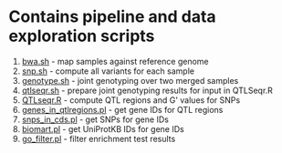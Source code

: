 # Contains pipeline and data exploration scripts

1. [bwa.sh](bwa.sh) - map samples against reference genome
2. [snp.sh](snp.sh) - compute all variants for each sample
3. [genotype.sh](genotype.sh) - joint genotyping over two merged samples
4. [qtlseqr.sh](qtlseqr.sh) - prepare joint genotyping results for input in QTLSeqr.R
5. [QTLseqr.R](QTLseqr.R) - compute QTL regions and G' values for SNPs
6. [genes_in_qtlregions.pl](genes_in_qtlregions.pl) - get gene IDs for QTL regions
7. [snps_in_cds.pl](snps_in_cds.pl) - get SNPs for gene IDs
8. [biomart.pl](biomart.pl) - get UniProtKB IDs for gene IDs
9. [go_filter.pl](go_filter.pl) - filter enrichment test results